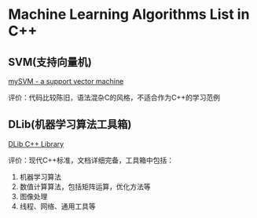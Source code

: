 # Machine Learning Algorithms List in C++

## SVM(支持向量机)
[mySVM - a support vector machine](http://www-ai.cs.uni-dortmund.de/SOFTWARE/MYSVM/index.html)

评价：代码比较陈旧，语法混杂C的风格，不适合作为C++的学习范例
## DLib(机器学习算法工具箱)
[DLib C++ Library](http://dlib.net/)

评价：现代C++标准，文档详细完备，工具箱中包括：  

1. 机器学习算法  
2. 数值计算算法，包括矩阵运算，优化方法等  
3. 图像处理  
4. 线程、网络、通用工具等  
